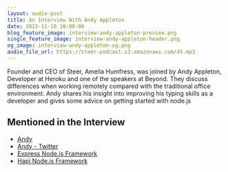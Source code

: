 ```yaml
---
layout: audio-post
title: An Interview With Andy Appleton
date: 2015-11-10 10:00:00
blog_feature_image: interview-andy-appleton-preview.png
single_feature_image: interview-andy-appleton-header.png
og_image: interview-andy-appleton-og.png
audio_file_url: https://steer-podcast.s3.amazonaws.com/45.mp3
---
```

Founder and CEO of Steer, Amelia Humfress, was joined by Andy Appleton, Developer at Heroku and one of the speakers at Beyond. They discuss differences when working remotely compared with the traditional office environment. Andy shares his insight into improving his typing skills as a developer and gives some advice on getting started with node.js

## Mentioned in the Interview
- [Andy](http://floatleft.com/)
- [Andy - Twitter](https://twitter.com/appltn)
- [Express Node.js Framework](http://expressjs.com/)
- [Hapi Node.js Framework](http://hapijs.com/)